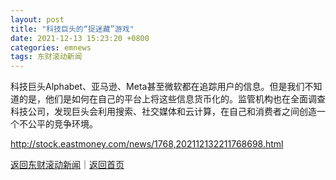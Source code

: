 ```yaml
---
layout: post
title: "科技巨头的“捉迷藏”游戏"
date: 2021-12-13 15:23:20 +0800
categories: emnews
tags: 东财滚动新闻
---
```


科技巨头Alphabet、亚马逊、Meta甚至微软都在追踪用户的信息。但是我们不知道的是，他们是如何在自己的平台上将这些信息货币化的。监管机构也在全面调查科技公司，发现巨头会利用搜索、社交媒体和云计算，在自己和消费者之间创造一个不公平的竞争环境。

<http://stock.eastmoney.com/news/1768,202112132211768698.html>

[返回东财滚动新闻](//finews.withounder.com/emnews/)｜[返回首页](//finews.withounder.com/)